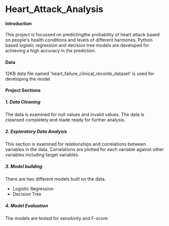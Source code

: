 # Heart_Attack_Analysis
#### Introduction
This project is focussed on predictingthe probability of heart attack based on people's health conditions and levels of different harmones. Python based logistic regression and decision tree models are developed for achieving a high accuracy in the prediction.

#### Data
12KB data file named 'heart_failure_clinical_records_dataset' is used for developing the model

#### Project Sections
##### 1. Data Cleaning
The data is examined for null values and invalid values. The data is cleansed completely and made ready for further analysis.
##### 2. Exploratory Data Analysis
This section is examined for relationships and correlations between variables in the data.
Correlations are plotted for each variable against other variables including target variables.
##### 3. Model building
There are two different models built on the data.
- Logistic Regression
- Decision Tree
##### 4. Model Evaluation
The models are tested for sensitivity and F-score
